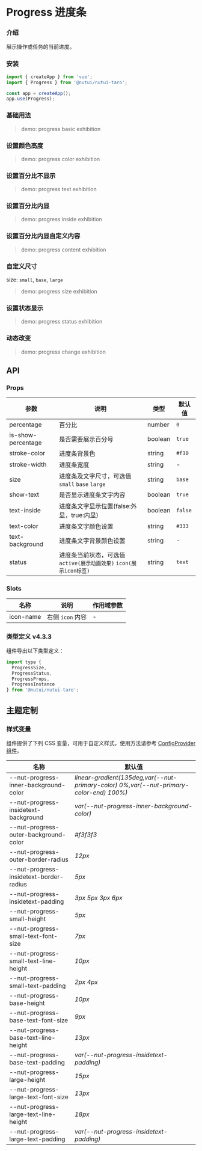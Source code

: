 # Progress 进度条

### 介绍

展示操作或任务的当前进度。

### 安装

```js
import { createApp } from 'vue';
import { Progress } from '@nutui/nutui-taro';

const app = createApp();
app.use(Progress);
```

### 基础用法

> demo: progress basic exhibition

### 设置颜色高度

> demo: progress color exhibition

### 设置百分比不显示

> demo: progress text exhibition

### 设置百分比内显

> demo: progress inside exhibition

### 设置百分比内显自定义内容

> demo: progress content exhibition

### 自定义尺寸

size: `small`, `base`, `large`

> demo: progress size exhibition

### 设置状态显示

> demo: progress status exhibition

### 动态改变

> demo: progress change exhibition

## API

### Props

| 参数 | 说明 | 类型 | 默认值 |
| --- | --- | --- | --- |
| percentage | 百分比 | number | `0` |
| is-show-percentage | 是否需要展示百分号 | boolean | `true` |
| stroke-color | 进度条背景色 | string | `#f30` |
| stroke-width | 进度条宽度 | string | - |
| size | 进度条及文字尺寸，可选值 `small` `base` `large` | string | `base` |
| show-text | 是否显示进度条文字内容 | boolean | `true` |
| text-inside | 进度条文字显示位置(false:外显，true:内显) | boolean | `false` |
| text-color | 进度条文字颜色设置 | string | `#333` |
| text-background | 进度条文字背景颜色设置 | string | - |
| status | 进度条当前状态，可选值`active(展示动画效果)` `icon(展示icon标签)` | string | `text` |

### Slots

| 名称 | 说明 | 作用域参数 |
| --- | --- | --- |
| icon-name | 右侧 `icon` 内容 | - |

### 类型定义 v4.3.3

组件导出以下类型定义：

```js
import type {
  ProgressSize,
  ProgressStatus,
  ProgressProps,
  ProgressInstance
} from '@nutui/nutui-taro';
```

## 主题定制

### 样式变量

组件提供了下列 CSS 变量，可用于自定义样式，使用方法请参考 [ConfigProvider 组件](#/zh-CN/component/configprovider)。

| 名称 | 默认值 |
| --- | --- |
| --nut-progress-inner-background-color | _linear-gradient(135deg,var(--nut-primary-color) 0%,var(--nut-primary-color-end) 100%)_ |
| --nut-progress-insidetext-background | _var(--nut-progress-inner-background-color)_ |
| --nut-progress-outer-background-color | _#f3f3f3_ |
| --nut-progress-outer-border-radius | _12px_ |
| --nut-progress-insidetext-border-radius | _5px_ |
| --nut-progress-insidetext-padding | _3px 5px 3px 6px_ |
| --nut-progress-small-height | _5px_ |
| --nut-progress-small-text-font-size | _7px_ |
| --nut-progress-small-text-line-height | _10px_ |
| --nut-progress-small-text-padding | _2px 4px_ |
| --nut-progress-base-height | _10px_ |
| --nut-progress-base-text-font-size | _9px_ |
| --nut-progress-base-text-line-height | _13px_ |
| --nut-progress-base-text-padding | _var(--nut-progress-insidetext-padding)_ |
| --nut-progress-large-height | _15px_ |
| --nut-progress-large-text-font-size | _13px_ |
| --nut-progress-large-text-line-height | _18px_ |
| --nut-progress-large-text-padding | _var(--nut-progress-insidetext-padding)_ |
